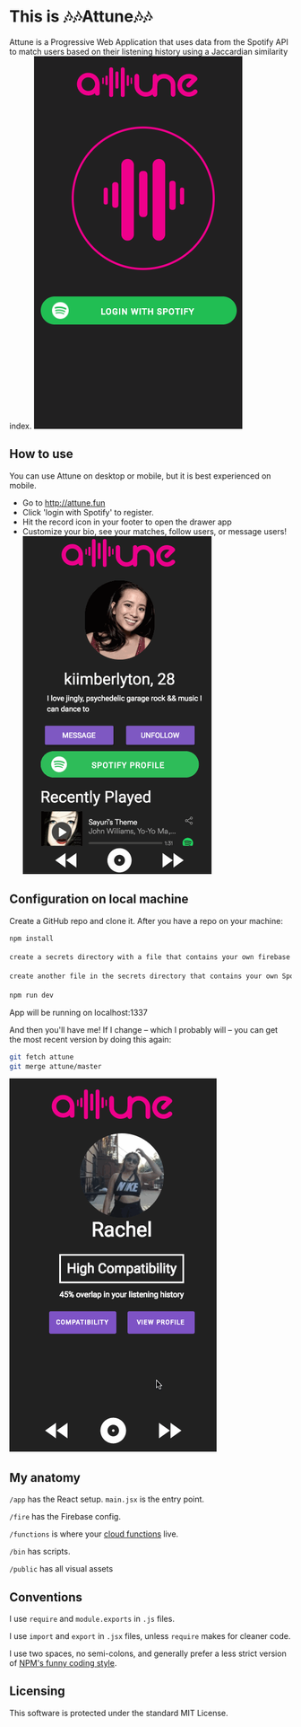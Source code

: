 # This is 🎶🎶Attune🎶🎶

Attune is a Progressive Web Application that uses data from the Spotify API to match users based on their listening history using a Jaccardian similarity index.
![Alt Text](attune-walk.gif)
## How to use

You can use Attune on desktop or mobile, but it is best experienced on mobile.
* Go to http://attune.fun
* Click 'login with Spotify' to register.
* Hit the record icon in your footer to open the drawer app
* Customize your bio, see your matches, follow users, or message users!
![Alt Text](attune-chatting.gif)
## Configuration on local machine

Create a GitHub repo and clone it. After you have a repo on your machine:

```sh
npm install

create a secrets directory with a file that contains your own firebase auth info (we named ours something similar to "attune-firebase-admin.js")

create another file in the secrets directory that contains your own Spotify auth info (we named ours "spotify.js")

npm run dev
```

App will be running on localhost:1337

And then you'll have me! If I change – which I probably will – you can get the most recent
version by doing this again:

```sh
git fetch attune
git merge attune/master
```
![Alt Text](attune-charts.gif)

## My anatomy

`/app` has the React setup. `main.jsx` is the entry point.

`/fire` has the Firebase config.

`/functions` is where your [cloud functions](https://firebase.google.com/preview/functions/write-firebase-functions) live.

`/bin` has scripts.

`/public` has all visual assets

## Conventions

I use `require` and `module.exports` in `.js` files.

I use `import` and `export` in `.jsx` files, unless `require` makes for cleaner code.

I use two spaces, no semi-colons, and generally prefer a less strict version of
[NPM's funny coding style](https://docs.npmjs.com/misc/coding-style).

## Licensing
This software is protected under the standard MIT License.
